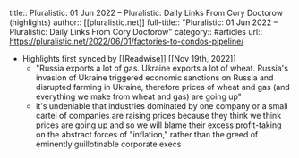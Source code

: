 title:: Pluralistic: 01 Jun 2022 – Pluralistic: Daily Links From Cory Doctorow (highlights)
author:: [[pluralistic.net]]
full-title:: "Pluralistic: 01 Jun 2022 – Pluralistic: Daily Links From Cory Doctorow"
category:: #articles
url:: https://pluralistic.net/2022/06/01/factories-to-condos-pipeline/

- Highlights first synced by [[Readwise]] [[Nov 19th, 2022]]
	- "Russia exports a lot of gas. Ukraine exports a lot of wheat. Russia's invasion of Ukraine triggered economic sanctions on Russia and disrupted farming in Ukraine, therefore prices of wheat and gas (and everything we make from wheat and gas) are going up"
	- it's undeniable that industries dominated by one company or a small cartel of companies are raising prices because they think we think prices are going up and so we will blame their excess profit-taking on the abstract forces of "inflation," rather than the greed of eminently guillotinable corporate execs
